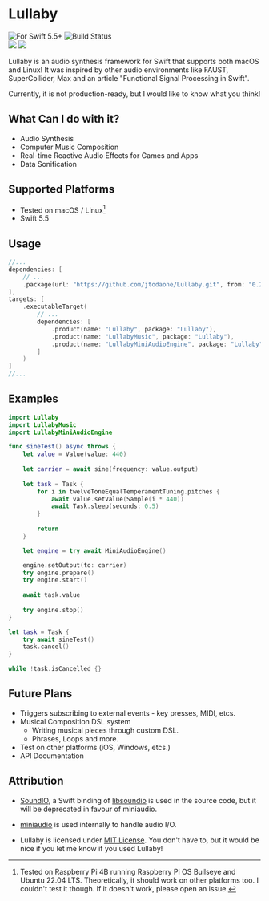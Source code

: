 # Lullaby

![For Swift 5.5+](https://img.shields.io/badge/swift-5.5%2B-orange?style=flat-square)
![Build Status](https://img.shields.io/github/workflow/status/jtodaone/Lullaby/build?style=flat-square)  
[![](https://img.shields.io/endpoint?url=https%3A%2F%2Fswiftpackageindex.com%2Fapi%2Fpackages%2Fjtodaone%2FLullaby%2Fbadge%3Ftype%3Dswift-versions&style=flat-square)](https://swiftpackageindex.com/jtodaone/Lullaby)
[![](https://img.shields.io/endpoint?url=https%3A%2F%2Fswiftpackageindex.com%2Fapi%2Fpackages%2Fjtodaone%2FLullaby%2Fbadge%3Ftype%3Dplatforms&style=flat-square)](https://swiftpackageindex.com/jtodaone/Lullaby)

Lullaby is an audio synthesis framework for Swift that supports both macOS and Linux! It was inspired by other audio environments like FAUST, SuperCollider, Max and an article "Functional Signal Processing in Swift".

Currently, it is not production-ready, but I would like to know what you think!

## What Can I do with it?

- Audio Synthesis
- Computer Music Composition
- Real-time Reactive Audio Effects for Games and Apps
- Data Sonification

## Supported Platforms

- Tested on macOS / Linux[^1]
- Swift 5.5

## Usage

```swift
//...
dependencies: [
    // ...
    .package(url: "https://github.com/jtodaone/Lullaby.git", from: "0.2.0")
],
targets: [
    .executableTarget(
        // ...
        dependencies: [
            .product(name: "Lullaby", package: "Lullaby"),
            .product(name: "LullabyMusic", package: "Lullaby"),
            .product(name: "LullabyMiniAudioEngine", package: "Lullaby")
        ]
    )
]
//...
```

## Examples

```swift
import Lullaby
import LullabyMusic
import LullabyMiniAudioEngine

func sineTest() async throws {
    let value = Value(value: 440)
    
    let carrier = await sine(frequency: value.output)
    
    let task = Task {
        for i in twelveToneEqualTemperamentTuning.pitches {
            await value.setValue(Sample(i * 440))
            await Task.sleep(seconds: 0.5)
        }
        
        return
    }

    let engine = try await MiniAudioEngine()

    engine.setOutput(to: carrier)
    try engine.prepare()
    try engine.start()
    
    await task.value
    
    try engine.stop()
}

let task = Task {
    try await sineTest()
    task.cancel()
}

while !task.isCancelled {}

```

## Future Plans

- Triggers subscribing to external events - key presses, MIDI, etcs.
- Musical Composition DSL system
  - Writing musical pieces through custom DSL.
  - Phrases, Loops and more.
- Test on other platforms (iOS, Windows, etcs.)
- API Documentation

## Attribution

- [SoundIO](https://github.com/thara/SoundIO), a Swift binding of [libsoundio](https://github.com/andrewrk/libsoundio) is used in the source code, but it will be deprecated in favour of miniaudio.
- [miniaudio](https://miniaud.io) is used internally to handle audio I/O.

- Lullaby is licensed under [MIT License](LICENSE). You don't have to, but it would be nice if you let me know if you used Lullaby!

[^1]: Tested on Raspberry Pi 4B running Raspberry Pi OS Bullseye and Ubuntu 22.04 LTS. Theoretically, it should work on other platforms too. I couldn't test it though. If it doesn't work, please open an issue.
